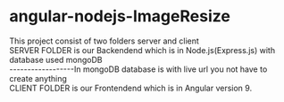 # angular-nodejs-ImageResize
This project consist of two folders server and client                                                                                                                              
SERVER FOLDER is our Backendend which is in Node.js(Express.js) with database used mongoDB                                                                                                 
------------------In mongoDB database is with live url you not have to create anything                                                                                               
CLIENT FOLDER is our Frontendend which is in Angular version 9.                                                                                                                     
